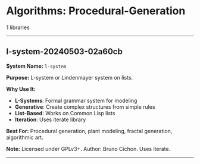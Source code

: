 # Algorithms: Procedural-Generation

1 libraries

---

## l-system-20240503-02a60cb

**System Name:** `l-system`

**Purpose:** L-system or Lindenmayer system on lists.

**Why Use It:**
- **L-Systems**: Formal grammar system for modeling
- **Generative**: Create complex structures from simple rules
- **List-Based**: Works on Common Lisp lists
- **Iteration**: Uses iterate library

**Best For:** Procedural generation, plant modeling, fractal generation, algorithmic art.

**Note:** Licensed under GPLv3+. Author: Bruno Cichon. Uses iterate.

---


